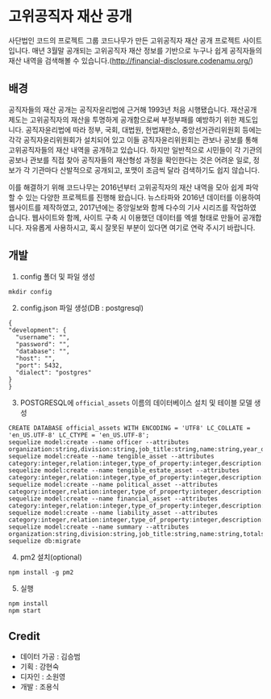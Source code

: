 고위공직자 재산 공개
================
사단법인 코드의 프로젝트 그룹 코드나무가 만든 고위공직자 재산 공개 프로젝트 사이트입니다. 매년 3월말 공개되는 고위공직자 재산 정보를 기반으로 누구나 쉽게 공직자들의 재산 내역을 검색해볼 수 있습니다.(http://financial-disclosure.codenamu.org/)

배경
---
공직자들의 재산 공개는 공직자윤리법에 근거해 1993년 처음 시행됐습니다. 재산공개제도는 고위공직자의 재산을 투명하게 공개함으로써 부정부패를 예방하기 위한 제도입니다. 공직자윤리법에 따라 정부, 국회, 대법원, 헌법재판소, 중앙선거관리위원회 등에는 각각 공직자윤리위원회가 설치되어 있고 이들 공직자윤리위원회는 관보나 공보를 통해 고위공직자들의 재산 내역을 공개하고 있습니다. 하지만 일반적으로 시민들이 각 기관의 공보나 관보를 직접 찾아 공직자들의 재산형성 과정을 확인한다는 것은 어려운 일로, 정보가 각 기관마다 산발적으로 공개되고, 포맷이 조금씩 달라 검색하기도 쉽지 않습니다. 


이를 해결하기 위해 코드나무는 2016년부터 고위공직자의 재산 내역을 모아 쉽게 파악할 수 있는 다양한 프로젝트를 진행해 왔습니다. 뉴스타파와 2016년 데이터를 이용하여 웹사이트를 제작하였고, 2017년에는 중앙일보와 함께 다수의 기사 시리즈를 작업하였습니다. 웹사이트와 함께, 사이트 구축 시 이용했던 데이터를 엑셀 형태로 만들어 공개합니다. 자유롭게 사용하시고, 혹시 잘못된 부분이 있다면 여기로 연락 주시기 바랍니다.


개발
-----------

1. config 폴더 및 파일 생성
  ```/config
  mkdir config
  ```
2. config.json 파일 생성(DB : postgresql)
  ``` DB 커넥션 정보 입력
{  
  "development": {
    "username": "",
    "password": "",
    "database": "",
    "host": "",
    "port": 5432,
    "dialect": "postgres"
  }
}  
  ```
  
3. POSTGRESQL에 `official_assets` 이름의 데이터베이스 설치 및 테이블 모델 생성
  ```postgresql
  CREATE DATABASE official_assets WITH ENCODING = 'UTF8' LC_COLLATE = 'en_US.UTF-8' LC_CTYPE = 'en_US.UTF-8';
  sequelize model:create --name officer --attributes organization:string,division:string,job_title:string,name:string,year_of_investigating:integer
  sequelize model:create --name tengible_asset --attributes category:integer,relation:integer,type_of_property:integer,description:text,previous_price:integer,increase_price:integer,increase_deal_price:integer,decrease_price:integer,decrease_deal_price:integer,present_price:integer,reason_for_change:text,year_of_investigating:integer
  sequelize model:create --name tengible_estate_asset --attributes category:integer,relation:integer,type_of_property:integer,description:text,previous_price:integer,increase_price:integer,increase_deal_price:integer,decrease_price:integer,decrease_deal_price:integer,present_price:integer,reason_for_change:text,year_of_investigating:integer
  sequelize model:create --name political_asset --attributes category:integer,relation:integer,type_of_property:integer,description:text,previous_price:integer,increase_price:integer,increase_deal_price:integer,decrease_price:integer,decrease_deal_price:integer,present_price:integer,reason_for_change:text,year_of_investigating:integer
  sequelize model:create --name financial_asset --attributes category:integer,relation:integer,type_of_property:integer,description:text,previous_price:integer,increase_price:integer,increase_deal_price:integer,decrease_price:integer,decrease_deal_price:integer,present_price:integer,reason_for_change:text,year_of_investigating:integer
  sequelize model:create --name liability_asset --attributes category:integer,relation:integer,type_of_property:integer,description:text,previous_price:integer,increase_price:integer,increase_deal_price:integer,decrease_price:integer,decrease_deal_price:integer,present_price:integer,reason_for_change:text,year_of_investigating:integer
  sequelize model:create --name summary --attributes organization:string,division:string,job_title:string,name:string,totals:integer,tengibles:integer,tengible_estates:integer,tengible_estate_amounts:integer,financials:integer,relations:integer,fluctuates:integer,year_of_investigating:integer
  sequelize db:migrate
  ```
  
4. pm2 설치(optional)  
  ```
  npm install -g pm2
  ```
  
5. 실행

  ```bash  
  npm install
  npm start
  ```

Credit
------------
- 데이터 가공 : 김승범
- 기획 : 강현숙
- 디자인 : 소원영
- 개발 : 조용식

